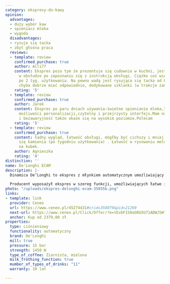 ```yaml
---
category: ekspresy-do-kawy
opinion:
  advantages:
  - duży wybór kaw
  - spieniacz mleka
  - wygoda
  disadvantages:
  - rysuje się tacka
  - zbyt głośna praca
  reviews:
  - template: review
    confirmed_purchase: true
    author: Acli77
    content: Ekspres poza tym że prezentuje się cudownie w kuchni, jest dość łatwy
      w obsłudze po zapoznaniu się z instrukcją obsługi. Ciężko coś więcej powiedzieć
      po 2 tyg. użytkowania. Na pewno wadą jest rysująca się tacka od kubków, dlatego
      chyba dobrze mieć odpowiednie, dedykowane szklanki (w trakcje zamawiania).
    rating: '5'
  - template: review
    confirmed_purchase: true
    author: Jarek
    content: Ekspres po paru dniach używania:świetne spienianie mleka,łatwość czyszczenia,duże
      możliwości personalizacji,czytelny i przejrzysty interfejs.Mam nadzieję,że trwałość
      i bezawaryjność także okaże się na wysokim poziomie.Polecam
    rating: '5'
  - template: review
    confirmed_purchase: true
    content: ładny wygląd, łatwość obsługi, mógłby być cichszy i mniej czuły na odkładanie
      się kamienia (po tygodniu użytkowania) . Łatwość w rysowaniu metalowego postumentu
      na kubek.
    author: Agnieszka
    rating: '4'
distinction: ''
name: De'Longhi ECAM
description: |-
  Dinamica De’Longhi to ekspres z młynkiem automatycznym umożliwiający przygotowanie aż jedenastu rodzajów kaw. Jego intuicyjny interfejs pozwala za dotknięciem jednego przycisku przygotować klasyczne kawy jak mocne espresso, czy intensywne cafe long. Natomiast innowacyjny system Lattecrema umożliwia spróbowanie najlepszych, włoskich kaw mlecznych.

  Producent wyposażył ekspres w szereg funkcji, umożliwiających łatwe i szybkie przygotowywanie napojów. Urządzenie zostało stworzone do parzenia kawy zarówno ziarnistej, jak i gotowej kawy zmielonej. Za świeże mielenie kawy odpowiada stalowy młynek żarnowy z trzynastostopniową regulacją, charakteryzujący się wytrzymałością i cichą pracą. To gwarancja wyrazistego smaku i aromatu wydobywanego z każdego mielonego ziarna. Dostosowanie proporcji napojów do preferencji użytkownika jest możliwe dzięki funkcji _Moja Kawa_. Dodatkowo ekspres posiada możliwość przygotowywania dwóch kaw jednocześnie, co znacznie usprawnia proces parzenia w większym gronie.
photo: "/uploads/ekspres-delonghi-ecam-35055b.png"
links:
- template: link
  provider: Ceneo
  url: https://www.ceneo.pl/45274431#crid=358079&pid=21269
  next-url: https://www.ceneo.pl/Click/Offer/?e=tEvbF1S0oGRG5U71ADWJSWlGyvc-j1b8JIIF9nh0MswDGmTcTikSWjULEvmq5z3q5za13hgagM3vrpMDBtTHMXgbk6NkQ-hv3piwD5UIsOz7FChwgjzL4e9HMNOMmdfrY8svG7_U8Lyy3Tcz51wIHhKx0hYjJMnlhrLIXIUOZ22Jz4_GThHPgnPolFNUGxo7RDqhDDgXQpEUB81Cy1c-Yx36lOSav93HjLYeDQXIvsGotXjOn7qirDZY2eNuwhLJ4hYytjLkmEZdDrY-yyd5zSMCpK2lwmITN3PeTzYHNZWYB1GXvrM0-2r0OrdAVKk9ExJmQq02-zaFgtoYFts3vdWBNxFx-jpPpVBMwlkFDd2-ES_n-rAB-Sg1yx2gVINFmHovLGb8P_5fWGIiB7os1j0WRVk8TBp9RF73hdRh8oKVFPMdWMzhUBhd_BkR4QvTJVvXwqqIUYqO5vnf_uLdIBjRyrEj95CKxGLuIMz9salh8ob_Mwi-Zg==&a=2&rc=notset
  anchor: Kup od 2379,00 zł
properties:
  type: ciśnieniowy
  functionality: automatyczny
  brand: De'Longhi
  mill: true
  pressure: 15 bar
  strength: 1450 W
  type_of_coffee: Ziarnista, mielona
  milk_frothing_function: true
  mumber_of_types_of_drinks: "11"
  warranty: 10 lat

---
```

